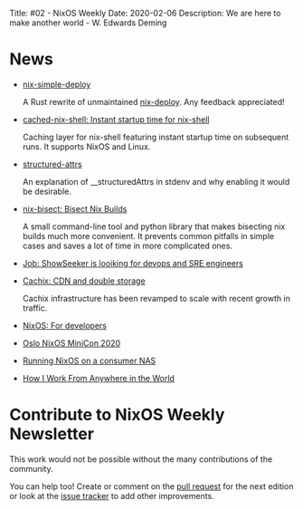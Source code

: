 Title: #02 - NixOS Weekly
Date: 2020-02-06
Description: We are here to make another world - W. Edwards Deming

# News

- [nix-simple-deploy](https://github.com/misuzu/nix-simple-deploy)

  A Rust rewrite of unmaintained [nix-deploy](https://github.com/awakesecurity/nix-deploy). Any feedback appreciated!

- [cached-nix-shell: Instant startup time for nix-shell](https://github.com/xzfc/cached-nix-shell)
  
  Caching layer for nix-shell featuring instant startup time on subsequent runs.
  It supports NixOS and Linux.

- [structured-attrs](https://nixos.mayflower.consulting/blog/2020/01/20/structured-attrs/)

  An explanation of __structuredAttrs in stdenv and why enabling it would be desirable. 

- [nix-bisect: Bisect Nix Builds](https://discourse.nixos.org/t/nix-bisect-bisect-nix-builds/5584/3)

  A small command-line tool and python library that makes bisecting nix builds much more convenient.
  It prevents common pitfalls in simple cases and saves a lot of time in more complicated ones.

- [Job: ShowSeeker is looiking for devops and SRE engineers](https://discourse.nixos.org/t/job-devops-engineer-and-sre-nixos-remote/5413/3)

- [Cachix: CDN and double storage](https://blog.cachix.org/post/2020-01-28-cdn-and-double-storage/)

  Cachix infrastructure has been revamped to scale with recent
  growth in traffic.

- [NixOS: For developers](https://myme.no/posts/2020-01-26-nixos-for-development.html)

- [Oslo NixOS MiniCon 2020](https://blog.hackeriet.no/oslo-nixos-minicon-2020/)

- [Running NixOS on a consumer NAS](https://www.codedbearder.com/posts/nixos-terramaster-f2-221/)

- [How I Work From Anywhere in the World](https://jezenthomas.com/how-i-work-from-anywhere-in-the-world/)

# Contribute to NixOS Weekly Newsletter

This work would not be possible without the many contributions of the community.

You can help too! Create or comment on the [pull request](https://github.com/NixOS/nixos-weekly/pulls)
for the next edition or look at the
[issue tracker](https://github.com/NixOS/nixos-weekly/issues) to add other improvements.

